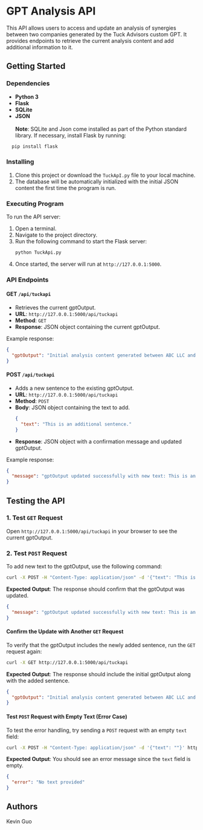 # GPT Analysis API

This API allows users to access and update an analysis of synergies between two companies generated by the Tuck Advisors custom GPT. It provides endpoints to retrieve the current analysis content and add additional information to it.

## Getting Started

### Dependencies
* **Python 3**
* **Flask** 
* **SQLite**
* **JSON** \
\
**Note**: SQLite and Json come installed as part of the Python standard library. If necessary, install Flask by running:

```bash
  pip install flask
  ```

### Installing
1. Clone this project or download the `TuckApI.py` file to your local machine.
2. The database will be automatically initialized with the initial JSON content the first time the program is run.

### Executing Program
To run the API server:

1. Open a terminal.
2. Navigate to the project directory.
3. Run the following command to start the Flask server:
   ```bash
   python TuckApi.py
   ```
4. Once started, the server will run at `http://127.0.0.1:5000`.

### API Endpoints

#### GET `/api/tuckapi`

* Retrieves the current gptOutput.
* **URL**: `http://127.0.0.1:5000/api/tuckapi`
* **Method**: `GET`
* **Response**: JSON object containing the current gptOutput.

Example response:
```json
{
  "gptOutput": "Initial analysis content generated between ABC LLC and Preppy LLC..."
}
```

#### POST `/api/tuckapi`

* Adds a new sentence to the existing gptOutput.
* **URL**: `http://127.0.0.1:5000/api/tuckapi`
* **Method**: `POST`
* **Body**: JSON object containing the text to add.
  ```json
  {
    "text": "This is an additional sentence."
  }
  ```
* **Response**: JSON object with a confirmation message and updated gptOutput.

Example response:
```json
{
  "message": "gptOutput updated successfully with new text: This is an additional sentence."
}
```

## Testing the API

### 1. Test `GET` Request

Open `http://127.0.0.1:5000/api/tuckapi` in your browser to see the current gptOutput.

### 2. Test `POST` Request

To add new text to the gptOutput, use the following command:

```bash
curl -X POST -H "Content-Type: application/json" -d '{"text": "This is an additional sentence added for testing."}' http://127.0.0.1:5000/api/tuckapi
```

**Expected Output**:
The response should confirm that the gptOutput was updated.

```json
{
  "message": "gptOutput updated successfully with new text: This is an additional sentence added for testing."
}
```

#### Confirm the Update with Another `GET` Request

To verify that the gptOutput includes the newly added sentence, run the `GET` request again:

```bash
curl -X GET http://127.0.0.1:5000/api/tuckapi
```

**Expected Output**:
The response should include the initial gptOutput along with the added sentence.

```json
{
  "gptOutput": "Initial analysis content generated between ABC LLC and Preppy LLC... This is an additional sentence added for testing."
}
```

#### Test `POST` Request with Empty Text (Error Case)

To test the error handling, try sending a `POST` request with an empty `text` field:

```bash
curl -X POST -H "Content-Type: application/json" -d '{"text": ""}' http://127.0.0.1:5000/api/tuckapi
```

**Expected Output**:
You should see an error message since the `text` field is empty.

```json
{
  "error": "No text provided"
}
```

## Authors

Kevin Guo
